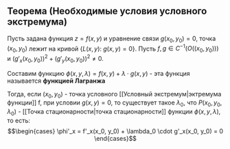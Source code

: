 ## Теорема (Необходимые условия условного экстремума)
Пусть задана функция $z = f(x, y)$ и уравнение связи $g(x_0, y_0) = 0$, точка $(x_0, y_0)$ лежит на кривой $\{ L(x, y): \ g(x, y) = 0 \}$. Пусть $f, g \in C^{-1}(O((x_0, y_0)))$ и $(g'_x(x_0, y_0))^2 + (g'_y(x_0, y_0))^2 \neq 0$.

Составим функцию $\phi (x, y, \lambda) = f(x, y) + \lambda \cdot g(x, y)$ - эта функция называется **функцией Лагранжа**

Тогда, если $(x_0, y_0)$ - точка условного [[Условный экстремум|эктремума функции]] f, при условии $g(x, y) = 0$, то существует такое $\lambda_0$, что $P(x_0, y_0, \lambda_0)$ - [[Точка стационарности|точка стационарности]] функции $\phi(x, y, \lambda)$, то есть: $$\begin{cases} \phi'_x = f'_x(x_0, y_0) + \lambda_0 \cdot g'_x(x_0, y_0) = 0 \end{cases}$$